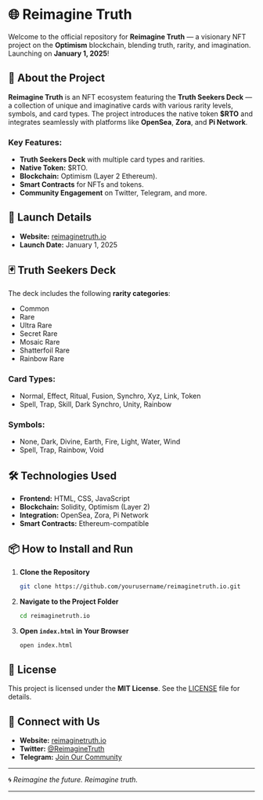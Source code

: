 
# 🌐 **Reimagine Truth**  

Welcome to the official repository for **Reimagine Truth** — a visionary NFT project on the **Optimism** blockchain, blending truth, rarity, and imagination. Launching on **January 1, 2025**!

## 🔮 **About the Project**  

**Reimagine Truth** is an NFT ecosystem featuring the **Truth Seekers Deck** — a collection of unique and imaginative cards with various rarity levels, symbols, and card types. The project introduces the native token **$RTO** and integrates seamlessly with platforms like **OpenSea**, **Zora**, and **Pi Network**.

### Key Features:
- **Truth Seekers Deck** with multiple card types and rarities.
- **Native Token:** $RTO.
- **Blockchain:** Optimism (Layer 2 Ethereum).
- **Smart Contracts** for NFTs and tokens.
- **Community Engagement** on Twitter, Telegram, and more.

## 🚀 **Launch Details**  

- **Website:** [reimaginetruth.io](https://reimaginetruth.io)  
- **Launch Date:** January 1, 2025  

## 🃏 **Truth Seekers Deck**  

The deck includes the following **rarity categories**:
- Common  
- Rare  
- Ultra Rare  
- Secret Rare  
- Mosaic Rare  
- Shatterfoil Rare  
- Rainbow Rare  

### **Card Types:**  
- Normal, Effect, Ritual, Fusion, Synchro, Xyz, Link, Token  
- Spell, Trap, Skill, Dark Synchro, Unity, Rainbow  

### **Symbols:**  
- None, Dark, Divine, Earth, Fire, Light, Water, Wind  
- Spell, Trap, Rainbow, Void  

## 🛠️ **Technologies Used**  

- **Frontend:** HTML, CSS, JavaScript  
- **Blockchain:** Solidity, Optimism (Layer 2)  
- **Integration:** OpenSea, Zora, Pi Network  
- **Smart Contracts:** Ethereum-compatible  

## 📦 **How to Install and Run**  

1. **Clone the Repository**  
   ```bash
   git clone https://github.com/yourusername/reimaginetruth.io.git
   ```

2. **Navigate to the Project Folder**  
   ```bash
   cd reimaginetruth.io
   ```

3. **Open `index.html` in Your Browser**  
   ```bash
   open index.html
   ```

## 📜 **License**  

This project is licensed under the **MIT License**. See the [LICENSE](LICENSE) file for details.

## 🤝 **Connect with Us**  

- **Website:** [reimaginetruth.io](https://reimaginetruth.io)  
- **Twitter:** [@ReimagineTruth](https://x.com/reimagine_truth) 
- **Telegram:** [Join Our Community](https://linktr.ee/reimagine_truth) 

---

🌀 *Reimagine the future. Reimagine truth.*

---
